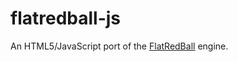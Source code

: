 flatredball-js
==============

An HTML5/JavaScript port of the [FlatRedBall](http://flatredball.com) engine.